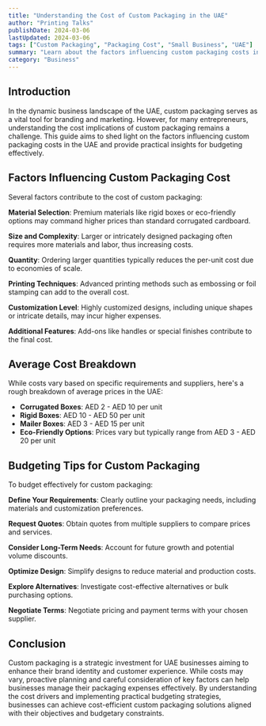 ```yaml
---
title: "Understanding the Cost of Custom Packaging in the UAE"
author: "Printing Talks"
publishDate: 2024-03-06
lastUpdated: 2024-03-06
tags: ["Custom Packaging", "Packaging Cost", "Small Business", "UAE"]
summary: "Learn about the factors influencing custom packaging costs in the UAE and how businesses can effectively budget for their packaging needs."
category: "Business"
---
```


## Introduction

In the dynamic business landscape of the UAE, custom packaging serves as a vital tool for branding and marketing. However, for many entrepreneurs, understanding the cost implications of custom packaging remains a challenge. This guide aims to shed light on the factors influencing custom packaging costs in the UAE and provide practical insights for budgeting effectively.

## Factors Influencing Custom Packaging Cost

Several factors contribute to the cost of custom packaging:

**Material Selection**: Premium materials like rigid boxes or eco-friendly options may command higher prices than standard corrugated cardboard.

**Size and Complexity**: Larger or intricately designed packaging often requires more materials and labor, thus increasing costs.

**Quantity**: Ordering larger quantities typically reduces the per-unit cost due to economies of scale.

**Printing Techniques**: Advanced printing methods such as embossing or foil stamping can add to the overall cost.

**Customization Level**: Highly customized designs, including unique shapes or intricate details, may incur higher expenses.

**Additional Features**: Add-ons like handles or special finishes contribute to the final cost.

## Average Cost Breakdown

While costs vary based on specific requirements and suppliers, here's a rough breakdown of average prices in the UAE:

- **Corrugated Boxes**: AED 2 - AED 10 per unit
- **Rigid Boxes**: AED 10 - AED 50 per unit
- **Mailer Boxes**: AED 3 - AED 15 per unit
- **Eco-Friendly Options**: Prices vary but typically range from AED 3 - AED 20 per unit

## Budgeting Tips for Custom Packaging

To budget effectively for custom packaging:

**Define Your Requirements**: Clearly outline your packaging needs, including materials and customization preferences.

**Request Quotes**: Obtain quotes from multiple suppliers to compare prices and services.

**Consider Long-Term Needs**: Account for future growth and potential volume discounts.

**Optimize Design**: Simplify designs to reduce material and production costs.

**Explore Alternatives**: Investigate cost-effective alternatives or bulk purchasing options.

**Negotiate Terms**: Negotiate pricing and payment terms with your chosen supplier.

## Conclusion

Custom packaging is a strategic investment for UAE businesses aiming to enhance their brand identity and customer experience. While costs may vary, proactive planning and careful consideration of key factors can help businesses manage their packaging expenses effectively. By understanding the cost drivers and implementing practical budgeting strategies, businesses can achieve cost-efficient custom packaging solutions aligned with their objectives and budgetary constraints.

